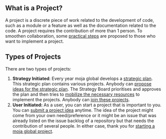 ## What is a Project?

A project is a discrete piece of work related to the development of code, such as a module or a feature as well as the documentation related to the code. A project requires the contribution of more than 1 person. To smoothen collaboration, some [practical steps](https://github.com/moja-global/.github/blob/master/Contributing/How-to-Start-a-New-Project.md) are proposed to those who want to implement a project.

## Types of Projects

There are two types of projects:

1. **Strategy Initiated**: Every year moja global develops a [strategic plan](https://github.com/moja-global/.github/blob/master/Governance/Strategic-Plan.md). This strategic plan contains various projects. Anybody can [propose ideas for the strategic plan](https://github.com/moja-global/.github/blob/master/Contributing/How-to-Provide-Strategic-Advice.md). The Strategy Board prioritises and approves the plan and then tries to [mobilize the necessary resources](https://github.com/moja-global/About-moja-global/blob/master/Contributing/How-to-Assist-with-Fundraising.md) to implement the projects. Anybody can [join these projects](https://github.com/moja-global/About-moja-global/blob/master/Contributing/How-to-Join-moja-global.md).
2. **User Initiated:** As a user, you can start a project that is important to you. You can [submit a project idea](https://github.com/moja-global/About-moja-global/blob/master/Contributing/How-to-Start-a-New-Project.md) anytime. The idea of the project might come from your own need/preference or it might be an issue that was already listed on the issue backlog of a repository but that needs the contribution of several people. In either case, thank you for [starting a moja global project](https://github.com/moja-global/.github/blob/master/Contributing/How-to-Start-a-New-Project.md).
